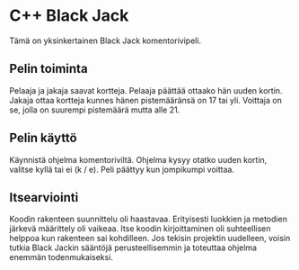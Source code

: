 # C++ Black Jack

Tämä on yksinkertainen Black Jack komentorivipeli.

## Pelin toiminta

Pelaaja ja jakaja saavat kortteja. Pelaaja päättää ottaako hän uuden kortin. Jakaja ottaa kortteja kunnes hänen pistemääränsä on 17 tai yli. Voittaja on se, jolla on suurempi pistemäärä mutta alle 21.

## Pelin käyttö

Käynnistä ohjelma komentoriviltä. Ohjelma kysyy otatko uuden kortin, valitse kyllä tai ei (k / e). Peli päättyy kun jompikumpi voittaa.

## Itsearviointi

Koodin rakenteen suunnittelu oli haastavaa. Erityisesti luokkien ja metodien järkevä määrittely oli vaikeaa. Itse koodin kirjoittaminen oli suhteellisen helppoa kun rakenteen sai kohdilleen. Jos tekisin projektin uudelleen, voisin tutkia Black Jackin sääntöjä perusteellisemmin ja toteuttaa ohjelma enemmän todenmukaiseksi.  

